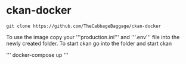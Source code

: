 # ckan-docker
```
git clone https://github.com/TheCabbageBaggage/ckan-docker

```

To use the image copy your '''production.ini''' and '''.env''' file into the newly created folder. To start ckan go into the folder and start ckan

'''
docker-compose up
'''
